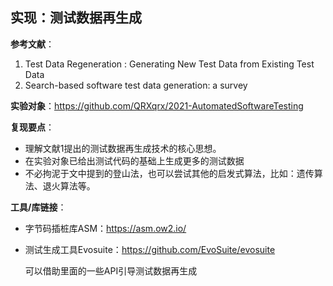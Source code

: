 ## 实现：测试数据再生成  

**参考文献**：

1. Test Data Regeneration : Generating New Test Data from Existing Test Data  
2. Search-based software test data generation: a survey

**实验对象**：https://github.com/QRXqrx/2021-AutomatedSoftwareTesting

**复现要点**：

- 理解文献1提出的测试数据再生成技术的核心思想。
- 在实验对象已给出测试代码的基础上生成更多的测试数据
- 不必拘泥于文中提到的登山法，也可以尝试其他的启发式算法，比如：遗传算法、退火算法等。

**工具/库链接**：

- 字节码插桩库ASM：https://asm.ow2.io/

- 测试生成工具Evosuite：https://github.com/EvoSuite/evosuite

  可以借助里面的一些API引导测试数据再生成

